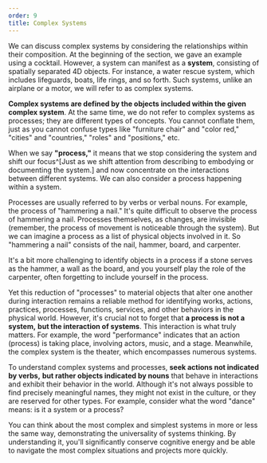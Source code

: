 ```yaml
---
order: 9
title: Complex Systems
---
```


We can discuss complex systems by considering the relationships within their composition. At the beginning of the section, we gave an example using a cocktail. However, a system can manifest as a **system**, consisting of spatially separated 4D objects. For instance, a water rescue system, which includes lifeguards, boats, life rings, and so forth. Such systems, unlike an airplane or a motor, we will refer to as complex systems. 

**Complex systems are defined by the objects included within the given complex system**. At the same time, we do not refer to complex systems as processes; they are different types of concepts. You cannot conflate them, just as you cannot confuse types like "furniture chair" and "color red," "cities" and "countries," "roles" and "positions," etc.

When we say **"process,"** it means that we stop considering the system and shift our focus^[Just as we shift attention from describing to embodying or documenting the system.] and now concentrate on the interactions between different systems. We can also consider a process happening within a system.

Processes are usually referred to by verbs or verbal nouns. For example, the process of "hammering a nail." It's quite difficult to observe the process of hammering a nail. Processes themselves, as changes, are invisible (remember, the process of movement is noticeable through the system). But we can imagine a process as a list of physical objects involved in it. So "hammering a nail" consists of the nail, hammer, board, and carpenter.

It's a bit more challenging to identify objects in a process if a stone serves as the hammer, a wall as the board, and you yourself play the role of the carpenter, often forgetting to include yourself in the process.

Yet this reduction of "processes" to material objects that alter one another during interaction remains a reliable method for identifying works, actions, practices, processes, functions, services, and other behaviors in the physical world. However, it's crucial not to forget that **a process is not a system,** **but the interaction of systems**. This interaction is what truly matters. For example, the word "performance" indicates that an action (process) is taking place, involving actors, music, and a stage. Meanwhile, the complex system is the theater, which encompasses numerous systems.

To understand complex systems and processes, **seek actions not indicated by verbs,** **but rather objects indicated by nouns** that behave in interactions and exhibit their behavior in the world. Although it's not always possible to find precisely meaningful names, they might not exist in the culture, or they are reserved for other types. For example, consider what the word "dance" means: is it a system or a process?

You can think about the most complex and simplest systems in more or less the same way, demonstrating the universality of systems thinking. By understanding it, you'll significantly conserve cognitive energy and be able to navigate the most complex situations and projects more quickly.